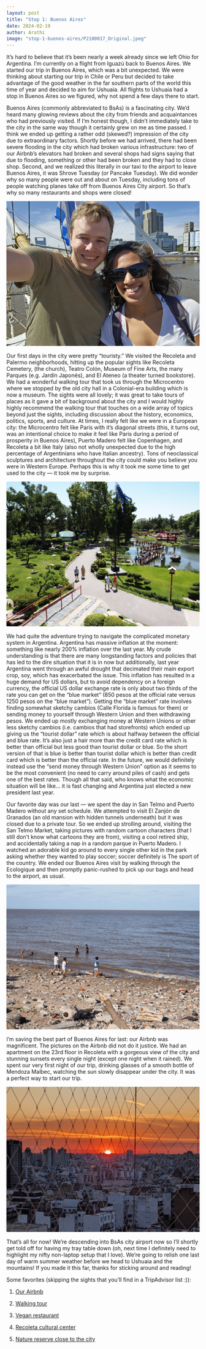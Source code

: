 ```yaml
---
layout: post
title: "Stop 1: Buenos Aires"
date: 2024-02-19
author: Arathi
image: "stop-1-buenos-aires/P2100017_Original.jpeg"
---
```


It’s hard to believe that it’s been nearly a week already since we left Ohio for Argentina. I’m currently on a flight from Iguazú back to Buenos Aires. We started our trip in Buenos Aires, which was a bit unexpected. We were thinking about starting our trip in Chile or Peru but decided to take advantage of the good weather in the far southern parts of the world this time of year and decided to aim for Ushuaia. All flights to Ushuaia had a stop in Buenos Aires so we figured, why not spend a few days there to start.

Buenos Aires (commonly abbreviated to BsAs) is a fascinating city. We’d heard many glowing reviews about the city from friends and acquaintances who had previously visited. If I’m honest though, I didn’t immediately take to the city in the same way though it certainly grew on me as time passed. I think we ended up getting a rather odd (skewed?) impression of the city due to extraordinary factors. Shortly before we had arrived, there had been severe flooding in the city which had broken various infrastructure: two of our Airbnb’s elevators had broken and several shops had signs saying that due to flooding, something or other had been broken and they had to close shop. Second, and we realized this literally in our taxi to the airport to leave Buenos Aires, it was Shrove Tuesday (or Pancake Tuesday). We did wonder why so many people were out and about on Tuesday, including tons of people watching planes take off from Buenos Aires City airport. So that’s why so many restaurants and shops were closed!



![](assets/img/stop-1-buenos-aires/20240213_152439_Original.jpg)

Our first days in the city were pretty “touristy.” We visited the Recoleta and Palermo neighborhoods, hitting up the popular sights like Recoleta Cemetery, (the church), Teatro Colón, Museum of Fine Arts, the many Parques (e.g. Jardín Japonés), and El Ateneo (a theater turned bookstore). We had a wonderful walking tour that took us through the Microcentro where we stopped by the old city hall in a Colonial-era building which is now a museum. The sights were all lovely; it was great to take tours of places as it gave a bit of background about the city and I would highly highly recommend the walking tour that touches on a wide array of topics beyond just the sights, including discussion about the history, economics, politics, sports, and culture. At times, I really felt like we were in a European city: the Microcentro felt like Paris with it’s diagonal streets (this, it turns out, was an intentional choice to make it feel like Paris during a period of prosperity in Buenos Aires), Puerto Madero felt like Copenhagen, and Recoleta a bit like Italy (also not wholly unexpected due to the high percentage of Argentinians who have Italian ancestry). Tons of neoclassical sculptures and architecture throughout the city could make you believe you were in Western Europe. Perhaps this is why it took me some time to get used to the city — it took me by surprise.



![](assets/img/stop-1-buenos-aires/P2110016_Original.jpg)

We had quite the adventure trying to navigate the complicated monetary system in Argentina. Argentina has massive inflation at the moment: something like nearly 200% inflation over the last year. My crude understanding is that there are many longstanding factors and policies that has led to the dire situation that it is in now but additionally, last year Argentina went through an awful drought that decimated their main export crop, soy, which has exacerbated the issue. This inflation has resulted in a huge demand for US dollars, but to avoid dependency on a foreign currency, the official US dollar exchange rate is only about two thirds of the rate you can get on the “blue market” (850 pesos at the official rate versus 1250 pesos on the “blue market”). Getting the “blue market” rate involves finding somewhat sketchy cambios (Calle Florida is famous for them) or sending money to yourself through Western Union and then withdrawing pesos. We ended up mostly exchanging money at Western Unions or other less sketchy cambios (i.e. cambios that had storefronts) which ended up giving us the “tourist dollar” rate which is about halfway between the official and blue rate. It’s also just a hair more than the credit card rate which is better than official but less good than tourist dollar or blue. So the short version of that is blue is better than tourist dollar which is better than credit card which is better than the official rate. In the future, we would definitely instead use the “send money through Western Union” option as it seems to be the most convenient (no need to carry around piles of cash) and gets one of the best rates. Though all that said, who knows what the economic situation will be like… it is fast changing and Argentina just elected a new president last year.

Our favorite day was our last — we spent the day in San Telmo and Puerto Madero without any set schedule. We attempted to visit El Zanjón de Granados (an old mansion with hidden tunnels underneath) but it was closed due to a private tour. So we ended up strolling around, visiting the San Telmo Market, taking pictures with random cartoon characters (that I still don’t know what cartoons they are from), visiting a cool retired ship, and accidentally taking a nap in a random parque in Puerto Madero. I watched an adorable kid go around to every single other kid in the park asking whether they wanted to play soccer; soccer definitely is The sport of the country. We ended our Buenos Aires visit by walking through the Ecologique and then promptly panic-rushed to pick up our bags and head to the airport, as usual.



![](assets/img/stop-1-buenos-aires/P2130077_Original.jpg)

I’m saving the best part of Buenos Aires for last: our Airbnb was magnificent. The pictures on the Airbnb did not do it justice. We had an apartment on the 23rd floor in Recoleta with a gorgeous view of the city and stunning sunsets every single night (except one night when it rained). We spent our very first night of our trip, drinking glasses of a smooth bottle of Mendoza Malbec, watching the sun slowly disappear under the city. It was a perfect way to start our trip.



![](assets/img/stop-1-buenos-aires/PXL_20240211_225009154_Original.jpg)

That’s all for now! We’re descending into BsAs city airport now so I’ll shortly get told off for having my tray table down (oh, next time I definitely need to highlight my nifty non-laptop setup that I love). We’re going to relish one last day of warm summer weather before we head to Ushuaia and the mountains! If you made it this far, thanks for sticking around and reading!

Some favorites (skipping the sights that you’ll find in a TripAdvisor list :)):

1. [Our Airbnb](https://air.tl/29FRcqYB)
    
2. [Walking tour](https://maps.app.goo.gl/9M3mJe71GFtPbg3K9?g_st=ic)
    
3. [Vegan restaurant](https://maps.app.goo.gl/36foAdKLpkxgHzAh9?g_st=ic)
    
4. [Recoleta cultural center](https://maps.app.goo.gl/i6KAkCWkq9aq7PaV7?g_st=ic)
    
5. [Nature reserve close to the city](https://maps.app.goo.gl/KDcaNBRMcWe33EiM8?g_st=ic)

